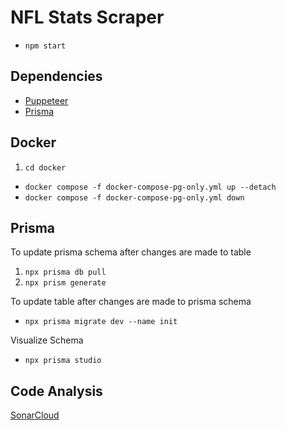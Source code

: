 # NFL Stats Scraper 

- `npm start`

## Dependencies 
- [Puppeteer](https://pptr.dev/)
- [Prisma](https://www.prisma.io/)
## Docker
1. `cd docker`
- `docker compose -f docker-compose-pg-only.yml up --detach`
- `docker compose -f docker-compose-pg-only.yml down`

## Prisma 
To update prisma schema after changes are made to table 
1. `npx prisma db pull`
2. `npx prism generate`

To update table after changes are made to prisma schema 
- `npx prisma migrate dev --name init`

Visualize Schema
- `npx prisma studio`
## Code Analysis
[SonarCloud](https://sonarcloud.io/project/overview?id=xypatel_nfl-stats-scraper)